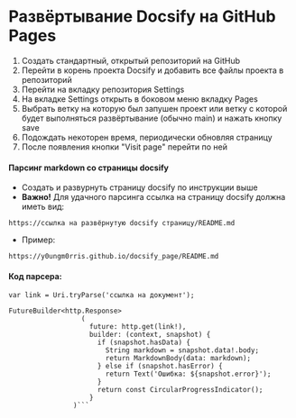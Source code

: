 # Развёртывание Docsify на GitHub Pages
1. Создать стандартный, открытый репозиторий на GitHub
2. Перейти в корень проекта Docsify и добавить все файлы проекта в репозиторий
3. Перейти на вкладку репозитория Settings
4. На вкладке Settings открыть в боковом меню вкладку Pages
5. Выбрать ветку на которую был запушен проект или ветку с которой будет выполняться развёртывание (обычно main) и нажать кнопку save
6. Подождать некоторен время, периодически обновляя страницу
7. После появления кнопки "Visit page" перейти по ней
#### __Парсинг markdown со страницы docsify__
* Создать и развурнуть страницу docsify по инструкции выше
* __Важно!__ Для удачного парсинга ссылка на страницу docsify должна иметь вид:
```
https://ссылка на развёрнутую docsify страницу/README.md
```
* Пример:
```
https://y0ungm0rris.github.io/docsify_page/README.md
```
#### __Код парсера:__
```
var link = Uri.tryParse('ссылка на документ');

FutureBuilder<http.Response>
                  (
                    future: http.get(link!),
                    builder: (context, snapshot) {
                      if (snapshot.hasData) {
                        String markdown = snapshot.data!.body;
                        return MarkdownBody(data: markdown);
                      } else if (snapshot.hasError) {
                        return Text('Ошибка: ${snapshot.error}');
                      }
                      return const CircularProgressIndicator();
                    }
                )```
